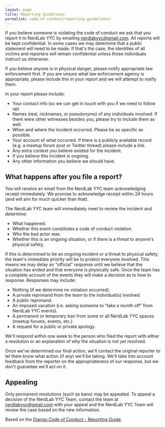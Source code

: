 ```yaml
---
layout: page
title: Reporting Guidelines
permalink: code-of-conduct/reporting-guidelines/
---
```



If you believe someone is violating the code of conduct we ask that you report it to NerdLab YYC by emailing nerdlabyyc@gmail.com. All reports will be kept confidential. In some cases we may determine that a public statement will need to be made. If that's the case, the identities of all victims and reporters will remain confidential unless those individuals instruct us otherwise.

If you believe anyone is in physical danger, please notify appropriate law enforcement first. If you are unsure what law enforcement agency is appropriate, please include this in your report and we will attempt to notify them.

In your report please include:

- Your contact info (so we can get in touch with you if we need to follow up)
- Names (real, nicknames, or pseudonyms) of any individuals involved. If there were other witnesses besides you, please try to include them as well.
- When and where the incident occurred. Please be as specific as possible.
- Your account of what occurred. If there is a publicly available record (e.g. a meetup forum post or Twitter thread) please include a link.
- Any extra context you believe existed for the incident.
- If you believe this incident is ongoing.
- Any other information you believe we should have.

## What happens after you file a report?

You will receive an email from the NerdLab YYC team acknowledging receipt immediately. We promise to acknowledge receipt within 24 hours (and will aim for much quicker than that).

The NerdLab YYC team will immediately meet to review the incident and determine:

- What happened.
- Whether this event constitutes a code of conduct violation.
- Who the bad actor was.
- Whether this is an ongoing situation, or if there is a threat to anyone's physical safety.

If this is determined to be an ongoing incident or a threat to physical safety, the team's immediate priority will be to protect everyone involved. This means we may delay an "official" response until we believe that the situation has ended and that everyone is physically safe.
Once the team has a complete account of the events they will make a decision as to how to response. Responses may include:

- Nothing (if we determine no violation occurred).
- A private reprimand from the team to the individual(s) involved.
- A public reprimand.
- An imposed vacation (i.e. asking someone to “take a month off” from NerdLab YYC events).
- A permanent or temporary ban from some or all NerdLab YYC spaces (meetup forums, events, etc.)
- A request for a public or private apology.

We'll respond within one week to the person who filed the report with either a resolution or an explanation of why the situation is not yet resolved.

Once we've determined our final action, we'll contact the original reporter to let them know what action (if any) we'll be taking. We'll take into account feedback from the reporter on the appropriateness of our response, but we don't guarantee we'll act on it.

## Appealing

Only permanent resolutions (such as bans) may be appealed. To appeal a decision of the NerdLab YYC Team, contact the team at nerdlabyyc@gmail.com with your appeal and the NerdLab YYC Team will review the case based on the new information.

Based on the [Django Code of Conduct - Reporting Guide](https://www.djangoproject.com/conduct/reporting/).
